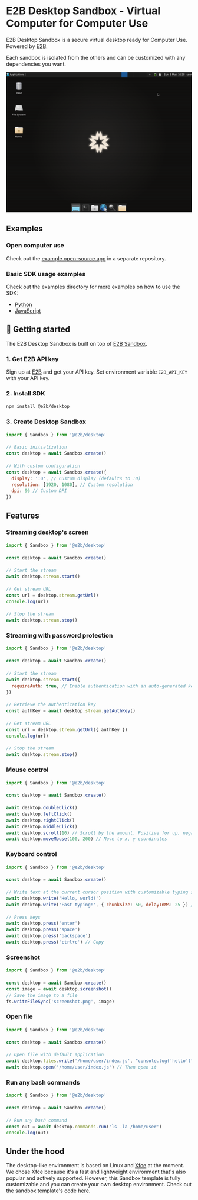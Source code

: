 # E2B Desktop Sandbox - Virtual Computer for Computer Use

E2B Desktop Sandbox is a secure virtual desktop ready for Computer Use. Powered by [E2B](https://e2b.dev).

Each sandbox is isolated from the others and can be customized with any dependencies you want.

![Desktop Sandbox](../../readme-assets/screenshot.png)

## Examples

### Open computer use

Check out the [example open-source app](https://github.com/e2b-dev/open-computer-use) in a separate repository.

### Basic SDK usage examples

Check out the examples directory for more examples on how to use the SDK:
- [Python](./examples/basic-python)
- [JavaScript](./examples/basic-javascript)

## 🚀 Getting started

The E2B Desktop Sandbox is built on top of [E2B Sandbox](https://e2b.dev/docs).

### 1. Get E2B API key

Sign up at [E2B](https://e2b.dev) and get your API key.
Set environment variable `E2B_API_KEY` with your API key.

### 2. Install SDK

```bash
npm install @e2b/desktop
```

### 3. Create Desktop Sandbox

```javascript
import { Sandbox } from '@e2b/desktop'

// Basic initialization
const desktop = await Sandbox.create()

// With custom configuration
const desktop = await Sandbox.create({
  display: ':0', // Custom display (defaults to :0)
  resolution: [1920, 1080], // Custom resolution
  dpi: 96 // Custom DPI
})
```

## Features

### Streaming desktop's screen

```javascript
import { Sandbox } from '@e2b/desktop'

const desktop = await Sandbox.create()

// Start the stream
await desktop.stream.start()

// Get stream URL
const url = desktop.stream.getUrl()
console.log(url)

// Stop the stream
await desktop.stream.stop()
```

### Streaming with password protection

```javascript
import { Sandbox } from '@e2b/desktop'

const desktop = await Sandbox.create()

// Start the stream
await desktop.stream.start({
  requireAuth: true, // Enable authentication with an auto-generated key
})

// Retrieve the authentication key
const authKey = await desktop.stream.getAuthKey()

// Get stream URL
const url = desktop.stream.getUrl({ authKey })
console.log(url)

// Stop the stream
await desktop.stream.stop()
```

### Mouse control

```javascript
import { Sandbox } from '@e2b/desktop'

const desktop = await Sandbox.create()

await desktop.doubleClick()
await desktop.leftClick()
await desktop.rightClick()
await desktop.middleClick()
await desktop.scroll(10) // Scroll by the amount. Positive for up, negative for down.
await desktop.moveMouse(100, 200) // Move to x, y coordinates
```

### Keyboard control

```javascript
import { Sandbox } from '@e2b/desktop'

const desktop = await Sandbox.create()

// Write text at the current cursor position with customizable typing speed
await desktop.write('Hello, world!')
await desktop.write('Fast typing!', { chunkSize: 50, delayInMs: 25 }) // Faster typing

// Press keys
await desktop.press('enter')
await desktop.press('space')
await desktop.press('backspace')
await desktop.press('ctrl+c') // Copy
```

### Screenshot

```javascript
import { Sandbox } from '@e2b/desktop'

const desktop = await Sandbox.create()
const image = await desktop.screenshot()
// Save the image to a file
fs.writeFileSync('screenshot.png', image)
```

### Open file

```javascript
import { Sandbox } from '@e2b/desktop'

const desktop = await Sandbox.create()

// Open file with default application
await desktop.files.write('/home/user/index.js', "console.log('hello')") // First create the file
await desktop.open('/home/user/index.js') // Then open it
```

### Run any bash commands

```javascript
import { Sandbox } from '@e2b/desktop'

const desktop = await Sandbox.create()

// Run any bash command
const out = await desktop.commands.run('ls -la /home/user')
console.log(out)
```

## Under the hood

The desktop-like environment is based on Linux and [Xfce](https://www.xfce.org/) at the moment. We chose Xfce because it's a fast and lightweight environment that's also popular and actively supported. However, this Sandbox template is fully customizable and you can create your own desktop environment.
Check out the sandbox template's code [here](./template/).
